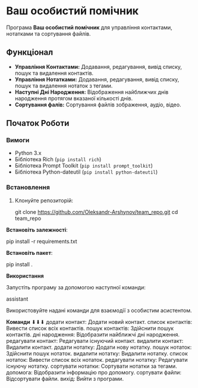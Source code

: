# Ваш особистий помічник

Програма **Ваш особистий помічник** для управління контактами, нотатками та сортування файлів.

## Функціонал

- **Управління Контактами:** Додавання, редагування, вивід списку, пошук та видалення контактів.
- **Управління Нотатками:** Додавання, редагування, вивід списку, пошук та видалення нотаток з тегами.
- **Наступні Дні Народження:** Відображення найближчих днів народження протягом вказаної кількості днів.
- **Сортування фалів:** Сортування файлів зображення, аудіо, відео.

## Початок Роботи

### Вимоги

- Python 3.x
- Бібліотека Rich (`pip install rich`)
- Бібліотека Prompt Toolkit (`pip install prompt_toolkit`)
- Бібліотека Python-dateutil (`pip install python-dateutil`)

### Встановлення

1. Клонуйте репозиторій:

   git clone https://github.com/Oleksandr-Arshynov/team_repo.git
   cd team_repo

**Встановіть залежності**:

pip install -r requirements.txt

**Встановіть пакет**:

pip install .

**Використання**

Запустіть програму за допомогою наступної команди:

assistant

Використовуйте надані команди для взаємодії з особистим асистентом.

**Команди**
⬇︎⬇︎⬇︎
додати контакт: Додати новий контакт.
список контактів: Вивести список всіх контактів.
пошук контактів: Здійснити пошук контактів.
дні народження: Відобразити найближчі дні народження.
редагувати контакт: Редагувати існуючий контакт.
видалити контакт: Видалити контакт.
додати нотатку: Додати нову нотатку.
пошук нотаток: Здійснити пошук нотаток.
видалити нотатку: Видалити нотатку.
список нотаток: Вивести список всіх нотаток.
редагувати нотатку: Редагувати існуючу нотатку.
сортувати нотатки: Сортувати нотатки за тегами.
допомога: Відобразити інформацію про допомогу.
сортувати файли: Відсортувати файли.
вихід: Вийти з програми.

